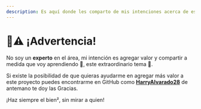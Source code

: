 ```yaml
---
description: Es aquí donde les comparto de mis intenciones acerca de este proyecto.
---
```


# 🚨⚠️ ¡Advertencia!

No soy un **experto** en el área, mi intención es agregar valor y compartir a medida que voy aprendiendo 🧠, este extraordinario tema 📘.

Si existe la posibilidad de que quieras ayudarme en agregar más valor a este proyecto puedes encontrarme en GitHub como [**HarryAlvarado28**](https://github.com/HarryAlvarado28) de antemano te doy las Gracias.

¡Haz siempre el bien², sin mirar a quien!



